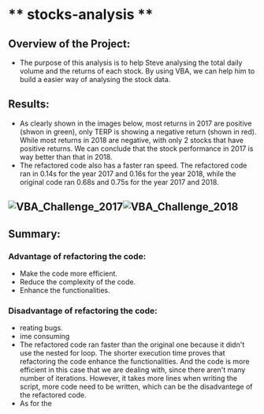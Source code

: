 # ** stocks-analysis **
## Overview of the Project:
  - The purpose of this analysis is to help Steve analysing the total daily volume and the returns of each stock. By using VBA, we can help him to build a easier way of analysing the stock data.
## Results:
  - As clearly shown in the images below, most returns in 2017 are positive (shwon in green), only TERP is showing a negative return (shown in red). While most returns in 2018 are negative, with only 2 stocks that have positive returns. We can conclude that the stock performance in 2017 is way better than that in 2018.
  - The refactored code also has a faster ran speed. The refactored code ran in 0.14s for the year 2017 and 0.16s for the year 2018, while the original code ran 0.68s and 0.75s for the year 2017 and 2018.
  ## ![VBA_Challenge_2017](https://user-images.githubusercontent.com/82785321/116954941-0ebeb700-ac46-11eb-93fd-525fe71dcf76.png)![VBA_Challenge_2018](https://user-images.githubusercontent.com/82785321/116954943-10887a80-ac46-11eb-8fa8-83241f05e637.png)
## Summary:
  ### Advantage of refactoring the code:
  - Make the code more efficient. 
  - Reduce the complexity of the code. 
  - Enhance the functionalities.
  ### Disadvantage of refactoring the code:
  - reating bugs.
  - ime consuming
  - The refactored code ran faster than the original one because it didn't use the nested for loop. The shorter execution time proves that refactoring the code enhance the functionalities. And the code is more efficient in this case that we are dealing with, since there aren't many number of iterations. However, it takes more lines when writing the script, more code need to be written, which can be the disadvantege of the refactored code.
  - As for the 
  
